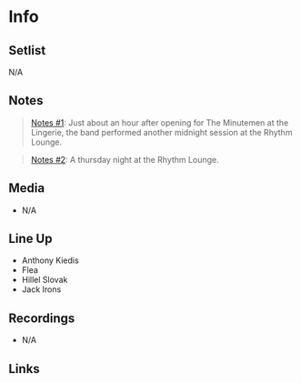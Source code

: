 # Info

## Setlist

N/A

## Notes

> [Notes #1](https://www.rhcplivearchive.com): Just about an hour after opening for The Minutemen at the Lingerie, the band performed another midnight session at the Rhythm Lounge.

> [Notes #2](http://theside.free.fr): A thursday night at the Rhythm Lounge.


## Media

* N/A

## Line Up

* Anthony Kiedis
* Flea
* Hillel Slovak
* Jack Irons
  
## Recordings

* N/A

## Links

